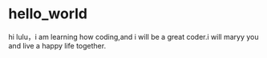# hello_world
hi lulu，i am learning how coding,and i will be a great coder.i will maryy you and live a happy life together.
